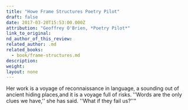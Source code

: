 ```yaml
---
title: "Howe Frame Structures Poetry Pilot"
draft: false
date: 2017-03-20T15:53:00.000Z
attribution: "Geoffrey O'Brien, *Poetry Pilot*"
link_to_original:
nd_author_of_this_review:
related_author: .md
related_books:
  - book/frame-structures.md
description:
weight:
layout: none
---
```

Her work is a voyage of reconnaissance in language, a sounding out of ancient hiding places,and it is a voyage full of risks. ''Words are the only clues we have,'' she has said. ''What if they fail us?''"

